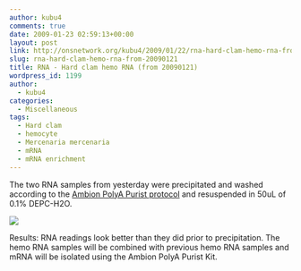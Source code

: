 ```yaml
---
author: kubu4
comments: true
date: 2009-01-23 02:59:13+00:00
layout: post
link: http://onsnetwork.org/kubu4/2009/01/22/rna-hard-clam-hemo-rna-from-20090121/
slug: rna-hard-clam-hemo-rna-from-20090121
title: RNA - Hard clam hemo RNA (from 20090121)
wordpress_id: 1199
author:
  - kubu4
categories:
  - Miscellaneous
tags:
  - Hard clam
  - hemocyte
  - Mercenaria mercenaria
  - mRNA
  - mRNA enrichment
---
```


The two RNA samples from yesterday were precipitated and washed according to the [Ambion PolyA Purist protocol](http://aquacul4.fish.washington.edu/Protocols:Information%20Sheets/Commercial%20Protocols:Manuals/Ambion%20-%20MicroPoly%28A%29Purist%20Kit.pdf) and resuspended in 50uL of 0.1% DEPC-H2O.

![](http://eagle.fish.washington.edu/Arabidopsis/RNA%20Spec%20Readings/20090122%20RNA%20SJW.png)

Results: RNA readings look better than they did prior to precipitation. The hemo RNA samples will be combined with previous hemo RNA samples and mRNA will be isolated using the Ambion PolyA Purist Kit.
